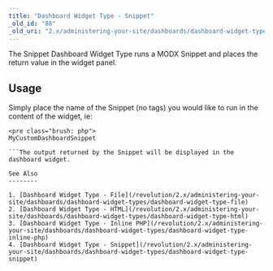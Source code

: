 ```yaml
---
title: "Dashboard Widget Type - Snippet"
_old_id: "88"
_old_uri: "2.x/administering-your-site/dashboards/dashboard-widget-types/dashboard-widget-type-snippet"
---
```


The Snippet Dashboard Widget Type runs a MODX Snippet and places the return value in the widget panel.

Usage
-----

Simply place the name of the Snippet (no tags) you would like to run in the content of the widget, ie:

```
<pre class="brush: php">
MyCustomDashboardSnippet

```The output returned by the Snippet will be displayed in the dashboard widget.

See Also
--------

1. [Dashboard Widget Type - File](/revolution/2.x/administering-your-site/dashboards/dashboard-widget-types/dashboard-widget-type-file)
2. [Dashboard Widget Type - HTML](/revolution/2.x/administering-your-site/dashboards/dashboard-widget-types/dashboard-widget-type-html)
3. [Dashboard Widget Type - Inline PHP](/revolution/2.x/administering-your-site/dashboards/dashboard-widget-types/dashboard-widget-type-inline-php)
4. [Dashboard Widget Type - Snippet](/revolution/2.x/administering-your-site/dashboards/dashboard-widget-types/dashboard-widget-type-snippet)
